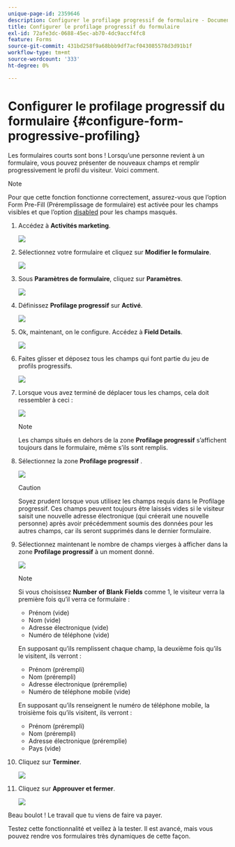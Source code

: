 ```yaml
---
unique-page-id: 2359646
description: Configurer le profilage progressif de formulaire - Documents Marketo - Documentation du produit
title: Configurer le profilage progressif du formulaire
exl-id: 72afe3dc-0688-45ec-ab70-4dc9accf4fc8
feature: Forms
source-git-commit: 431bd258f9a68bbb9df7acf043085578d3d91b1f
workflow-type: tm+mt
source-wordcount: '333'
ht-degree: 0%

---
```


# Configurer le profilage progressif du formulaire {#configure-form-progressive-profiling}

Les formulaires courts sont bons ! Lorsqu’une personne revient à un formulaire, vous pouvez présenter de nouveaux champs et remplir progressivement le profil du visiteur. Voici comment.

>[!NOTE]
>
>Pour que cette fonction fonctionne correctement, assurez-vous que l’option Form Pre-Fill (Préremplissage de formulaire) est activée pour les champs visibles et que l’option [disabled](/help/marketo/product-docs/demand-generation/forms/form-fields/disable-pre-fill-for-a-form-field.md) pour les champs masqués.

1. Accédez à **Activités marketing**.

   ![](assets/ma-1.png)

1. Sélectionnez votre formulaire et cliquez sur **Modifier le formulaire**.

   ![](assets/image2014-9-15-12-3a31-3a20.png)

1. Sous **Paramètres de formulaire**, cliquez sur **Paramètres**.

   ![](assets/image2014-9-15-12-3a31-3a29.png)

1. Définissez **Profilage progressif** sur **Activé**.

   ![](assets/image2014-9-15-12-3a31-3a47.png)

1. Ok, maintenant, on le configure. Accédez à **Field Details**.

   ![](assets/image2014-9-15-12-3a31-3a55.png)

1. Faites glisser et déposez tous les champs qui font partie du jeu de profils progressifs.

   ![](assets/image2014-9-15-12-3a32-3a3.png)

1. Lorsque vous avez terminé de déplacer tous les champs, cela doit ressembler à ceci :

   ![](assets/image2014-9-15-12-3a32-3a12.png)

   >[!NOTE]
   >
   >Les champs situés en dehors de la zone **Profilage progressif** s’affichent toujours dans le formulaire, même s’ils sont remplis.

1. Sélectionnez la zone **Profilage progressif** .

   ![](assets/image2014-9-15-12-3a32-3a19.png)

   >[!CAUTION]
   >
   >Soyez prudent lorsque vous utilisez les champs requis dans le Profilage progressif. Ces champs peuvent toujours être laissés vides si le visiteur saisit une nouvelle adresse électronique (qui créerait une nouvelle personne) après avoir précédemment soumis des données pour les autres champs, car ils seront supprimés dans le dernier formulaire.

1. Sélectionnez maintenant le nombre de champs vierges à afficher dans la zone **Profilage progressif** à un moment donné.

   ![](assets/image2014-9-15-12-3a32-3a26.png)

   >[!NOTE]
   >
   >Si vous choisissez **Number** **of** **Blank** **Fields** comme 1, le visiteur verra la première fois qu’il verra ce formulaire :
   >
   >* Prénom (vide)
   >* Nom (vide)
   >* Adresse électronique (vide)
   >* Numéro de téléphone (vide)
   >
   >En supposant qu’ils remplissent chaque champ, la deuxième fois qu’ils le visitent, ils verront :
   >
   >* Prénom (prérempli)
   >* Nom (prérempli)
   >* Adresse électronique (préremplie)
   >* Numéro de téléphone mobile (vide)
   >
   >En supposant qu’ils renseignent le numéro de téléphone mobile, la troisième fois qu’ils visitent, ils verront :
   >
   >* Prénom (prérempli)
   >* Nom (prérempli)
   >* Adresse électronique (préremplie)
   >* Pays (vide)

1. Cliquez sur **Terminer**.

   ![](assets/image2014-9-15-12-3a33-3a35.png)

1. Cliquez sur **Approuver et fermer**.

   ![](assets/image2014-9-15-12-3a33-3a45.png)

Beau boulot ! Le travail que tu viens de faire va payer.

Testez cette fonctionnalité et veillez à la tester. Il est avancé, mais vous pouvez rendre vos formulaires très dynamiques de cette façon.
